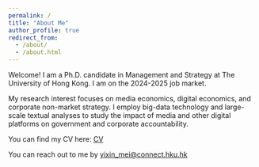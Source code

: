```yaml
---
permalink: /
title: "About Me"
author_profile: true
redirect_from: 
  - /about/
  - /about.html
---
```


Welcome! I am a Ph.D. candidate in Management and Strategy at The University of Hong Kong. I am on the 2024-2025 job market.

My research interest focuses on media economics, digital economics, and corporate non-market strategy. I employ big-data technology and large-scale textual analyses to study the impact of media and other digital platforms on government and corporate accountability.

You can find my CV here: [CV]()

You can reach out to me by [yixin_mei@connect.hku.hk]()